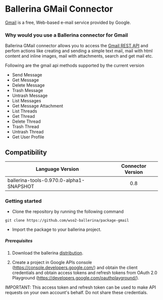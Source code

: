 # Ballerina GMail Connector

[Gmail](https://www.google.com/gmail/) is a free, Web-based e-mail service provided by Google.
### Why would you use a Ballerina connector for Gmail

Ballerina GMail connector allows you to access the [Gmail REST API](https://developers.google.com/gmail/api/v1/reference/) and perfom actions like creating and sending a simple text mail, mail
with html content and inline images, mail with attachments, search and get mail etc.

Following are the gmail api methods supported by the current version

* Send Message
* Get Message
* Delete Message
* Trash Message
* Untrash Message
* List Messages
* Get Message Attachment
* List Threads
* Get Thread
* Delete Thread
* Trash Thread
* Untrash Thread
* Get User Profile

## Compatibility
| Language Version        | Connector Version          |
| ------------- |:-------------:|
| ballerina-tools-0.970.0-alpha1-SNAPSHOT     | 0.8 | 


### Getting started

* Clone the repository by running the following command
```
git clone https://github.com/wso2-ballerina/package-gmail
```
* Import the package to your ballerina project.

##### Prerequisites
1. Download the ballerina [distribution](https://ballerinalang.org/downloads/).

2. Create a project in Google APIs console (https://console.developers.google.com/) and obtain the client credentials and obtain access tokens and refresh tokens from OAuth 2.0 Playground (https://developers.google.com/oauthplayground/).

IMPORTANT: This access token and refresh token can be used to make API requests on your own account's behalf. Do not share these credentials.